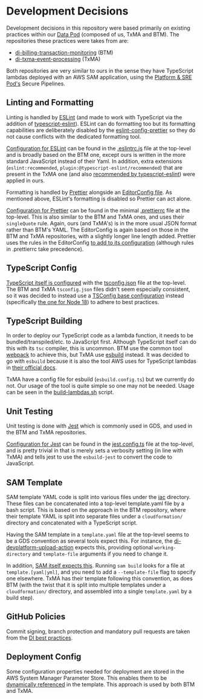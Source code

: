 # Development Decisions

Development decisions in this repository were based primarily on existing practices within our [Data Pod](https://govukverify.atlassian.net/wiki/spaces/DID/pages/3453387679/Data+Pod+Teams)
(composed of us, TxMA and BTM). The repositories these practices were takes from are:

- [di-billing-transaction-monitoring](https://github.com/alphagov/di-billing-transaction-monitoring) (BTM)
- [di-txma-event-processing](https://github.com/alphagov/di-txma-event-processing) (TxMA)

Both repositories are very similar to ours in the sense they have TypeScript lambdas deployed with an AWS SAM application,
using the [Platform & SRE Pod's](https://govukverify.atlassian.net/wiki/spaces/PLAT/overview) Secure Pipelines.

## Linting and Formatting

Linting is handled by [ESLint](https://eslint.org) (and made to work with TypeScript via the addition of [typescript-eslint](https://typescript-eslint.io)).
ESLint can do formatting too but its formatting capabilities are deliberately disabled by the [eslint-config-prettier](https://github.com/prettier/eslint-config-prettier)
so they do not cause conflicts with the dedicated formatting tool.

[Configuration for ESLint](https://eslint.org/docs/latest/use/configure/configuration-files) can be found in the [.eslintrc.js](../.eslintrc.js) file at the top-level and is broadly based on the BTM one, except ours is written in the more standard JavaScript instead of their Yaml.
In addition, extra extensions (`eslint:recommended`, `plugin:@typescript-eslint/recommended`)
that are present in the TxMA one (and also [recommended by typescript-eslint](https://typescript-eslint.io/getting-started)) were applied in ours.

Formatting is handled by [Prettier](https://prettier.io) alongside an [EditorConfig file](https://editorconfig.org). As mentioned above, ESLint's formatting is disabled so Prettier can act alone.

[Configuration for Prettier](https://prettier.io/docs/en/configuration.html) can be found in the minimal [.prettierrc](../.prettierrc) file at the top-level.
This is also similar to the BTM and TxMA ones, and uses their `singleQuote` rule. Again, ours (and TxMA's) is in the more usual JSON format rather than BTM's YAML.
The EditorConfig is again based on those in the BTM and TxMA repositories, with a slightly longer line length added.
Prettier uses the rules in the EditorConfig [to add to its configuration](https://prettier.io/docs/en/configuration.html#editorconfig) (although rules in .prettierrc take precedence).

## TypeScript Config

[TypeScript itself is configured](https://www.typescriptlang.org/docs/handbook/tsconfig-json.html) with the [tsconfig.json](../tsconfig.json) file at the top-level.
The BTM and TxMA `tsconfig.json` files didn't seem especially consistent, so it was decided to instead use a [TSConfig base configuration](https://www.typescriptlang.org/docs/handbook/tsconfig-json.html#tsconfig-bases)
instead (specifically [the one for Node 18](https://www.npmjs.com/package/@tsconfig/node18)) to adhere to best practices.

## TypeScript Building

In order to deploy our TypeScript code as a lambda function, it needs to be bundled/transpiled/etc. to JavaScript first.
Although TypeScript itself can do this with its `tsc` compiler, this is uncommon. BTM use the common tool [webpack](https://webpack.js.org) to achieve this, but TxMA use [esbuild](https://esbuild.github.io) instead.
It was decided to go with `esbuild` because it is also the tool AWS uses for TypeScript lambdas in [their official docs](https://docs.aws.amazon.com/lambda/latest/dg/typescript-package.html).

TxMA have a config file for esbuild (`esbuild.config.ts`) but we currently do not. Our usage of the tool is quite simple so one may not be needed.
Usage can be seen in the [build-lambdas.sh](../scripts/build-lambdas.sh) script.

## Unit Testing

Unit testing is done with [Jest](https://jestjs.io) which is commonly used in GDS, and used in the BTM and TxMA repositories.

[Configuration for Jest](https://jestjs.io/docs/configuration) can be found in the [jest.config.ts](../jest.config.js) file at the top-level,
and is pretty trivial in that is merely sets a verbosity setting (in line with TxMA) and tells jest to use the `esbuild-jest` to convert the code to JavaScript.

## SAM Template

SAM template YAML code is split into various files under the [iac](../iac) directory. These files can be concatenated into a top-level template.yaml file by a bash script.
This is based on the approach in the BTM repository, where their template YAML is split into separate files under a `cloudformation/` directory and concatenated with a TypeScript script.

Having the SAM template in a `template.yaml` file at the top-level seems to be a GDS convention as several tools expect this.
For instance, the [di-devplatform-upload-action](https://github.com/alphagov/di-devplatform-upload-action) expects this, providing optional `working-directory` and `template-file` arguments if you need to change it.

In addition, [SAM itself expects this](https://docs.aws.amazon.com/serverless-application-model/latest/developerguide/sam-cli-command-reference-sam-build.html).
Running `sam build` looks for a file at `template.[yaml|yml]`, and you need to add a `--template-file` flag to specify one elsewhere.
TxMA has their template following this convention, as does BTM (with the twist that it is split into multiple templates under a `cloudformation/` directory,
and assembled into a single `template.yaml` by a build step).

## GitHub Policies

Commit signing, branch protection and mandatory pull requests are taken from the [DI best practices](https://di-team-manual.london.cloudapps.digital/github-policies/#github-policies).

## Deployment Config

Some configuration properties needed for deployment are stored in the AWS System Manager Parameter Store.
This enables them to be [dynamically referenced](https://docs.aws.amazon.com/AWSCloudFormation/latest/UserGuide/dynamic-references.html#dynamic-references-ssm) in the template.
This approach is used by both BTM and TxMA.
